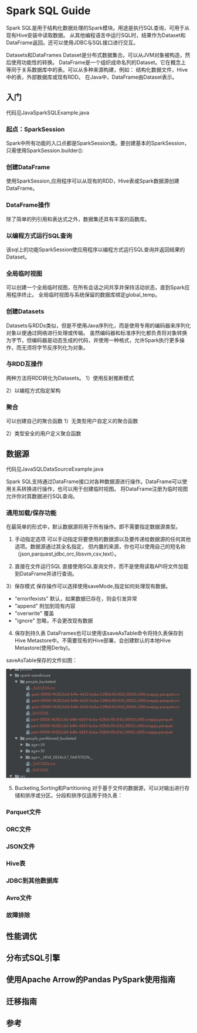 # Spark SQL Guide

Spark SQL是用于结构化数据处理的Spark模块。用途是执行SQL查询，可用于从现有Hive安装中读取数据。
从其他编程语言中运行SQL时，结果作为Dataset和DataFrame返回。还可以使用JDBC与SQL接口进行交互。

Datasets和DataFrames
Dataset是分布式数据集合。可以从JVM对象被构造，然后使用功能性的转换。
DataFrame是一个组织成命名列的Dataset。它在概念上等同于关系数据库中的表。可以从多种来源构建，例如：
结构化数据文件，Hive中的表，外部数据库或现有RDD。
在Java中，DataFrame由Dataset<Row>表示。

## 入门
代码见JavaSparkSQLExample.java
### 起点：SparkSession
Spark中所有功能的入口点都是SparkSession类。要创建基本的SparkSession，只需使用SparkSession.builder():

### 创建DataFrame
使用SparkSession,应用程序可以从现有的RDD，Hive表或Spark数据源创建DataFrame。

### DataFrame操作
除了简单的列引用和表达式之外，数据集还具有丰富的函数库。

### 以编程方式运行SQL查询
该sql上的功能SparkSession使应用程序以编程方式运行SQL查询并返回结果的Dataset<Row>。

### 全局临时视图
可以创建一个全局临时视图，在所有会话之间共享并保持活动状态，直到Spark应用程序终止。
全局临时视图与系统保留的数据库绑定global_temp。

### 创建Datasets
Datasets与RDDs类似，但是不使用Java序列化，而是使用专用的编码器来序列化对象以便通过网络进行处理或传输。
虽然编码器和标准序列化都负责将对象转换为字节，但编码器是动态生成的代码，并使用一种格式，允许Spark执行更多操作，而无须将字节反序列化为对象。

### 与RDD互操作
两种方法将RDD转化为Datasets。
1）使用反射推断模式

2）以编程方式指定架构

### 聚合
可以创建自己的聚合函数
1）无类型用户自定义的聚合函数

2）类型安全的用户定义聚合函数

## 数据源
代码见JavaSQLDataSourceExample.java

Spark SQL支持通过DataFrame接口对各种数据源进行操作。DataFrame可以使用关系转换进行操作，也可以用于创建临时视图。
将DataFrame注册为临时视图允许你对其数据进行SQL查询。

### 通用加载/保存功能
在最简单的形式中，默认数据源将用于所有操作。即不需要指定数据源类型。

1) 手动指定选项
可以手动指定将要使用的数据源以及要传递给数据源的任何其他选项。数据源通过其全名指定，
但内置的来源，你也可以使用自己的短名称（json,parquest,jdbc,orc,libsvm,csv,text）。

2) 直接在文件运行SQL
直接使用SQL查询文件，而不是使用读取API将文件加载到DataFrame并进行查询。

3）保存模式
保存操作可以选择使用saveMode,指定如何处理现有数据。
* "errorifexists" 默认，如果数据已存在，则会引发异常
* "append" 附加到现有内容
* "overwrite" 覆盖
* "ignore" 忽略，不会更改现有数据

4) 保存到持久表
DataFrames也可以使用该saveAsTable命令将持久表保存到Hive Metastore中。不需要现有的Hive部署，会创建默认的本地Hive Metastore(使用Derby)。

saveAsTable保存的文件如图：

![](./picture/saveastables.png)

5) Bucketing,Sorting和Partitioning
对于基于文件的数据源，可以对输出进行存储和排序或分区。分段和排序仅适用于持久表：

### Parquet文件

### ORC文件

### JSON文件

### Hive表

### JDBC到其他数据库

### Avro文件

### 故障排除

## 性能调优

## 分布式SQL引擎

## 使用Apache Arrow的Pandas PySpark使用指南

## 迁移指南

## 参考